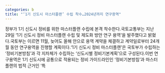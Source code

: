 ```yaml
---
categories: b
title: "‘1기 신도시 마스터플랜’ 수립 착수…2024년까지 연구용역"
---
```

정부가 1기 신도시 정비를 위한 마스터플랜 수립에 본격 착수한다.국토교통부는 지난 29일 ‘1기 신도시 정비 마스터플랜 수립 및 제도화 방안 연구 용역’을 발주했다고 밝혔다.국토부는 이르면 11월, 늦어도 올해 안으로 용역 계약을 체결하고 계약일로부터 24개월 동안 연구용역을 진행할 계획이다.‘1기 신도시 정비 마스터플랜’은 국토부가 수립하는 ‘정비기본방침’과 각 지차체가 수립하는 ‘신도시별 정비기본계획’으로 구성된다.이번 연구용역은 1기 신도시에 공통으로 적용되는 정비 가이드라인인 ‘정비기본방침’과 마스터 플랜의 법적 근거인 ‘특
